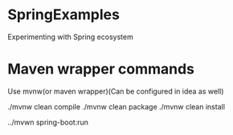 # SpringExamples
Experimenting with Spring ecosystem

# Maven wrapper commands

Use mvnw(or maven wrapper)(Can be configured in idea as well)

./mvnw clean compile
./mvnw clean package
./mvnw clean install

../mvwn spring-boot:run
